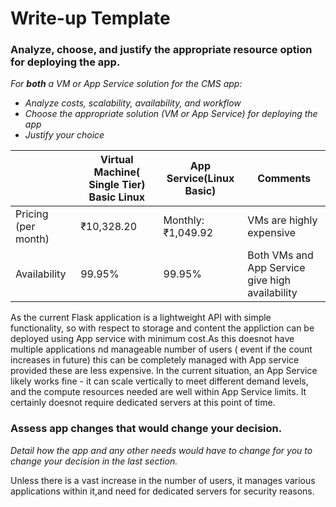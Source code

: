 # Write-up Template

### Analyze, choose, and justify the appropriate resource option for deploying the app.

*For **both** a VM or App Service solution for the CMS app:*
- *Analyze costs, scalability, availability, and workflow*
- *Choose the appropriate solution (VM or App Service) for deploying the app*
- *Justify your choice*


|                      | Virtual Machine( Single Tier) Basic Linux  | App Service(Linux Basic) | Comments
| -------------------- | ------------------------------------------ |------------------------- | -------------
| Pricing (per month)  | ₹10,328.20                                 | Monthly: ₹1,049.92       | VMs are highly expensive
| Availability         | 99.95%                                     | 99.95%                   | Both VMs and App Service give high availability 

As the current Flask application is a lightweight API with simple functionality, so with respect to storage and content the appliction can be deployed using App service with minimum cost.As this doesnot have multiple applications nd manageable number of users ( event if the count increases in future) this can be completely managed with App service provided these are less expensive.
In the current situation, an App Service likely works fine - it can scale vertically to meet different demand levels, and the compute resources needed are well within App Service limits. 
It certainly doesnot require dedicated servers at this point of time.

### Assess app changes that would change your decision.

*Detail how the app and any other needs would have to change for you to change your decision in the last section.* 

Unless there is a  vast increase in the number of users, it manages various applications within it,and need for dedicated servers for security reasons.
